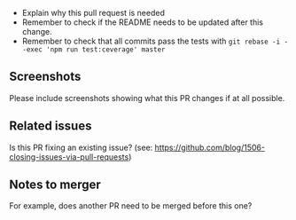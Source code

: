 * Explain why this pull request is needed
* Remember to check if the README needs to be updated after this change.
* Remember to check that all commits pass the tests with `git rebase -i --exec 'npm run test:ceverage' master`

## Screenshots

Please include screenshots showing what this PR changes if at all possible.

## Related issues

Is this PR fixing an existing issue? (see: https://github.com/blog/1506-closing-issues-via-pull-requests)

## Notes to merger

For example, does another PR need to be merged before this one?